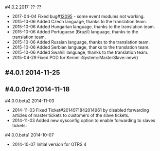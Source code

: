 #4.0.2 2017-??-??
 - 2017-04-04 Fixed bug#[12095](https://bugs.otrs.org/show_bug.cgi?id=12095) - some event modules not working.
 - 2015-10-06 Added Czech language, thanks to the translation team.
 - 2015-10-06 Added Hungarian language, thanks to the translation team.
 - 2015-10-06 Added Portuguese (Brazil) language, thanks to the translation team.
 - 2015-10-06 Added Russian language, thanks to the translation team.
 - 2015-10-06 Added Serbian language, thanks to the translation team.
 - 2015-10-06 Added Swahili language, thanks to the translation team.
 - 2015-04-29 Fixed POD for Kernel::System::MasterSlave::new()

#4.0.1 2014-11-25
-

#4.0.0rc1 2014-11-18
-

#4.0.0.beta2 2014-11-03
- 2014-11-03 Fixed Ticket#2014071842014961 by disabled forwarding articles of master tickets to customers of the slave tickets.
- 2014-11-03 Added new sysconfig option to enable forwarding to slaves tickets:

#4.0.0.beta1 2014-10-07
 - 2014-10-07 Initial version for OTRS 4